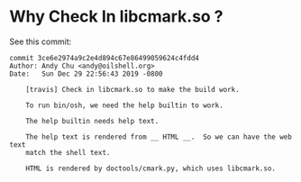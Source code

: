 Why Check In libcmark.so ?
==========================

See this commit:

```
commit 3ce6e2974a9c2e4d894c67e86499059624c4fdd4
Author: Andy Chu <andy@oilshell.org>
Date:   Sun Dec 29 22:56:43 2019 -0800

    [travis] Check in libcmark.so to make the build work.

    To run bin/osh, we need the help builtin to work.

    The help builtin needs help text.

    The help text is rendered from __ HTML __.  So we can have the web text
    match the shell text.

    HTML is rendered by doctools/cmark.py, which uses libcmark.so.
```


